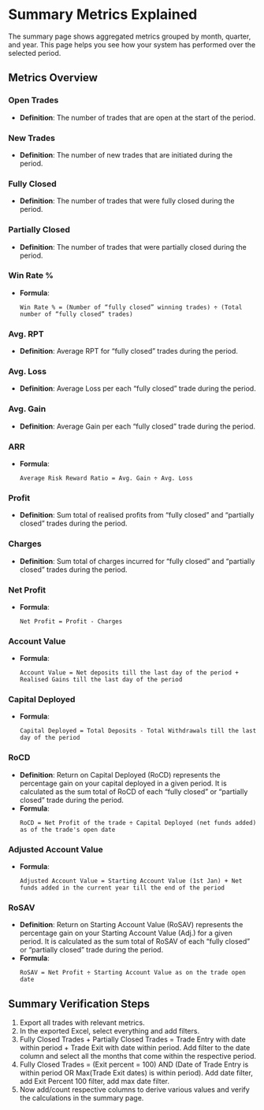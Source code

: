 # Summary Metrics Explained

The summary page shows aggregated metrics grouped by month, quarter, and year. This page helps you see how your system has performed over the selected period.

## Metrics Overview

### Open Trades
- **Definition**: The number of trades that are open at the start of the period.

### New Trades
- **Definition**: The number of new trades that are initiated during the period.

### Fully Closed
- **Definition**: The number of trades that were fully closed during the period.

### Partially Closed
- **Definition**: The number of trades that were partially closed during the period.

### Win Rate %
- **Formula**: 
  ```
  Win Rate % = (Number of “fully closed” winning trades) ÷ (Total number of “fully closed” trades)
  ```

### Avg. RPT
- **Definition**: Average RPT for “fully closed” trades during the period.

### Avg. Loss
- **Definition**: Average Loss per each “fully closed” trade during the period.

### Avg. Gain
- **Definition**: Average Gain per each “fully closed” trade during the period.

### ARR
- **Formula**: 
  ```
  Average Risk Reward Ratio = Avg. Gain ÷ Avg. Loss
  ```

### Profit
- **Definition**: Sum total of realised profits from “fully closed” and “partially closed” trades during the period.

### Charges
- **Definition**: Sum total of charges incurred for “fully closed” and “partially closed” trades during the period.

### Net Profit
- **Formula**: 
  ```
  Net Profit = Profit - Charges
  ```

### Account Value
- **Formula**: 
  ```
  Account Value = Net deposits till the last day of the period + Realised Gains till the last day of the period
  ```

### Capital Deployed
- **Formula**: 
  ```
  Capital Deployed = Total Deposits - Total Withdrawals till the last day of the period
  ```

### RoCD
- **Definition**: Return on Capital Deployed (RoCD) represents the percentage gain on your capital deployed in a given period. It is calculated as the sum total of RoCD of each “fully closed” or “partially closed” trade during the period.
- **Formula**: 
  ```
  RoCD = Net Profit of the trade ÷ Capital Deployed (net funds added) as of the trade's open date
  ```

### Adjusted Account Value
- **Formula**: 
  ```
  Adjusted Account Value = Starting Account Value (1st Jan) + Net funds added in the current year till the end of the period
  ```

### RoSAV
- **Definition**: Return on Starting Account Value (RoSAV) represents the percentage gain on your Starting Account Value (Adj.) for a given period. It is calculated as the sum total of RoSAV of each “fully closed” or “partially closed” trade during the period.
- **Formula**: 
  ```
  RoSAV = Net Profit ÷ Starting Account Value as on the trade open date
  ```

## Summary Verification Steps
1. Export all trades with relevant metrics.
2. In the exported Excel, select everything and add filters.
3. Fully Closed Trades + Partially Closed Trades = Trade Entry with date within period + Trade Exit with date within period. Add filter to the date column and select all the months that come within the respective period.
4. Fully Closed Trades = (Exit percent = 100) AND (Date of Trade Entry is within period OR Max(Trade Exit dates) is within period). Add date filter, add Exit Percent 100 filter, add max date filter.
5. Now add/count respective columns to derive various values and verify the calculations in the summary page.